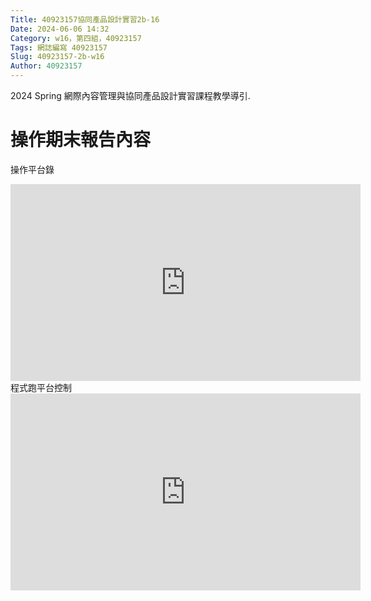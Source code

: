 ```yaml
---
Title: 40923157協同產品設計實習2b-16
Date: 2024-06-06 14:32 
Category: w16，第四組，40923157
Tags: 網誌編寫 40923157
Slug: 40923157-2b-w16
Author: 40923157 
---
```


2024 Spring 網際內容管理與協同產品設計實習課程教學導引.

<!-- PELICAN_END_SUMMARY -->
# 操作期末報告內容
操作平台錄

<iframe width="560" height="315" src="https://www.youtube.com/embed/KIunv1K0Rog?si=wezjL-bKRimU42j7" title="YouTube video player" frameborder="0" allow="accelerometer; autoplay; clipboard-write; encrypted-media; gyroscope; picture-in-picture; web-share" referrerpolicy="strict-origin-when-cross-origin" allowfullscreen></iframe>
程式跑平台控制


<iframe width="560" height="315" src="https://www.youtube.com/embed/ytRgdLqH2Tc?si=5jig7RVM3hhWDmjb" title="YouTube video player" frameborder="0" allow="accelerometer; autoplay; clipboard-write; encrypted-media; gyroscope; picture-in-picture; web-share" referrerpolicy="strict-origin-when-cross-origin" allowfullscreen></iframe>